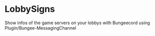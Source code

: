 # LobbySigns
Show infos of the game servers on your lobbys with Bungeecord using Plugin/Bungee-MessagingChannel
